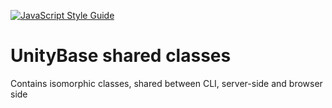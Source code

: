 ﻿[![JavaScript Style Guide](https://img.shields.io/badge/code%20style-standard-brightgreen.svg)](http://standardjs.com/)

# UnityBase shared classes

Contains isomorphic classes, shared between CLI, server-side and browser side


